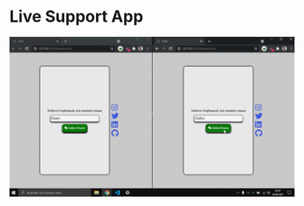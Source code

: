 # Live Support App

![readme image](https://raw.githubusercontent.com/erolemre1/Live-Support/main/canli-destek-gif.gif)
